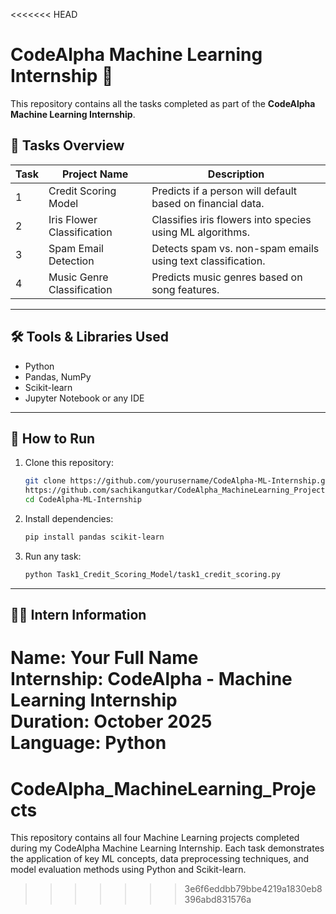 <<<<<<< HEAD
# CodeAlpha Machine Learning Internship 🧠

This repository contains all the tasks completed as part of the **CodeAlpha Machine Learning Internship**.

## 📂 Tasks Overview

| Task | Project Name | Description |
|------|---------------|-------------|
| 1 | Credit Scoring Model | Predicts if a person will default based on financial data. |
| 2 | Iris Flower Classification | Classifies iris flowers into species using ML algorithms. |
| 3 | Spam Email Detection | Detects spam vs. non-spam emails using text classification. |
| 4 | Music Genre Classification | Predicts music genres based on song features. |

---

## 🛠️ Tools & Libraries Used
- Python
- Pandas, NumPy
- Scikit-learn
- Jupyter Notebook or any IDE

---

## 📎 How to Run
1. Clone this repository:
   ```bash
   git clone https://github.com/yourusername/CodeAlpha-ML-Internship.git
   https://github.com/sachikangutkar/CodeAlpha_MachineLearning_Projects.git
   cd CodeAlpha-ML-Internship
   ```

2. Install dependencies:
   ```bash
   pip install pandas scikit-learn
   ```

3. Run any task:
   ```bash
   python Task1_Credit_Scoring_Model/task1_credit_scoring.py
   ```

---

## 👩‍💻 Intern Information
**Name:** Your Full Name  
**Internship:** CodeAlpha - Machine Learning Internship  
**Duration:** October 2025  
**Language:** Python  
=======
# CodeAlpha_MachineLearning_Projects
This repository contains all four Machine Learning projects completed during my CodeAlpha Machine Learning Internship. Each task demonstrates the application of key ML concepts, data preprocessing techniques, and model evaluation methods using Python and Scikit-learn.  
>>>>>>> 3e6f6eddbb79bbe4219a1830eb8396abd831576a
